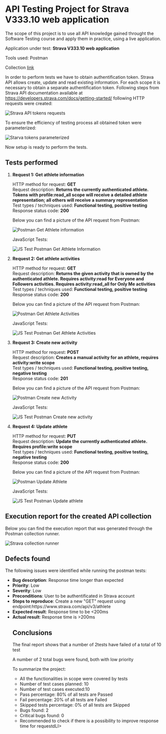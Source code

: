 <h1>API Testing Project for Strava V333.10 web application</h1>

The scope of this project is to use all  API knowledge gained throught the Software Testing course and apply them in practice, using a live application.

Application under test: **Strava V333.10 web application**

Tools used: Postman

Collection [link](https://github.com/Alexandra-Dubovic/Portfolio/blob/main/Strava.postman_collection.json)

In order to perform tests we have to obtain authentification token. Strava API allows create, update and read existing information. For each scope it is necessary to obtain a separate authentification token. Following steps from Strava API documentation available at <a> https://developers.strava.com/docs/getting-started/</a> following HTTP requests were created:

![Strava API tokens requests](https://github.com/Alexandra-Dubovic/Portfolio/assets/155356578/f6920479-5b13-4693-8c3a-d568fef04f81) 

To ensure the efficiency of testing process all obtained token were parameterized:

![Starva tokens parameterized](https://github.com/Alexandra-Dubovic/Portfolio/assets/155356578/d6209450-fabf-4c6a-bdd9-cae94818c746)

Now setup is ready to perform the tests.

<h2>Tests performed</h2>

<ol>
<li><b>Request 1: Get athlete information</li></b>

HTTP method for request: **GET**<br>
Request description: **Returns the currently authenticated athlete. Tokens with profile:read_all scope will receive a detailed athlete representation; all others will receive a summary representation**<br>
Test types / techniques used: **Functional testing, positive testing**<br>
Response status code: **200**<br>

Below you can find a picture of the API request from Postman:<br>

![Postman Get Athlete information](https://github.com/Alexandra-Dubovic/Portfolio/assets/155356578/ebc80ef0-3aca-41aa-813d-7c98281a06f9)

JavaScript Tests:

![JS Test Postman Get Athlete Information](https://github.com/Alexandra-Dubovic/Portfolio/assets/155356578/5d7186e2-1535-4383-9853-dc5c7eca720f)

<li><b>Request 2: Get athlete activities</li></b>

HTTP method for request: **GET**<br>
Request description: **Returns the given activity that is owned by the authenticated athlete. Requires activity:read for Everyone and Followers activities. Requires activity:read_all for Only Me activities**<br>
Test types / techniques used: **Functional testing, positive testing**<br>
Response status code: **200**<br>

Below you can find a picture of the API request from Postman:<br>

![Postman Get Athlete Activities](https://github.com/Alexandra-Dubovic/Portfolio/assets/155356578/8a90d757-dad8-4ddb-8f62-ae06a425107e)

JavaScript Tests:

![JS Test Postman Get Athlete Activities](https://github.com/Alexandra-Dubovic/Portfolio/assets/155356578/7d36dc11-4bea-48fa-bf41-3cf79b51b6fe)


<li><b>Request 3: Create new activity</li></b>

HTTP method for request: **POST**<br>
Request description: **Creates a manual activity for an athlete, requires activity:write scope**<br>
Test types / techniques used: **Functional testing, positive testing, negative testing**<br>
Response status code: **201**<br>

Below you can find a picture of the API request from Postman:<br>

![Postman Create new Activity](https://github.com/Alexandra-Dubovic/Portfolio/assets/155356578/3b970484-f344-499a-91aa-c6bcb02108e2)

JavaScript Tests:

![JS Test Postman Create new activity](https://github.com/Alexandra-Dubovic/Portfolio/assets/155356578/c84384f1-5622-46ac-8fb0-8059211871f2)

<li><b>Request 4: Update athlete</li></b>

HTTP method for request: **PUT**<br>
Request description: **Update the currently authenticated athlete. Requires profile:write scope**<br>
Test types / techniques used: **Functional testing, positive testing, negative testing**<br>
Response status code: **200**<br>

Below you can find a picture of the API request from Postman:<br>

![Postman Update Athlete](https://github.com/Alexandra-Dubovic/Portfolio/assets/155356578/986f4890-1663-429a-9bc5-9889f3c8fe9a)

JavaScript Tests:

![JS Test Postman Update athlete](https://github.com/Alexandra-Dubovic/Portfolio/assets/155356578/4e45ddc8-a1d7-4fae-b905-b68b3ec0f0af)


</ol>

<h2>Execution report for the created API collection </h2>

Below you can find the execution report that was generated through the Postman collection runner. <br>

![Strava collection runner](https://github.com/Alexandra-Dubovic/Portfolio/assets/155356578/9f41225a-9f6c-43e9-933a-886af3fb8900)



<h2>Defects found</h2>

The following issues were identified while running the postman tests:<br>
<ul> 
<li><b>Bug description</b>: Response time longer than expected</li>
<li><b>Priority</b>: Low</li>
<li><b>Severity</b>: Low</li>
<li><b>Preconditions</b>: User to be authentificated in Strava account</li>
<li><b>Steps to reproduce</b>: Create a new "GET" request using endpoint:https://www.strava.com/api/v3/athlete</li>
<li><b>Expected result</b>: Response time to be <200ms</li>
<li><b>Actual result</b>: Response time is >200ms</li>



<h2>Conclusions</h2>

The final report shows that a number of 2tests have failed of a total of 10 test

A number of 2 total bugs were found, both with low priority

To summarize the project:
<ul>
<li> All the functionalities in scope were covered by tests</li>
<li> Number of test cases planned: 10 </li>
<li> Number of test cases executed:10</li>
<li> Pass percentage: 80% of all tests are Passed</li> 
<li> Fail percentage: 20% of all tests are Failed</li>  
<li> Skipped tests percentage: 0% of all tests are Skipped</li> 
<li> Bugs found: 2</li>
<li> Critical bugs found: 0 </li> 
<LI> Recommended to check if there is a possibility to improve response time for requestdLI>
</ul>


